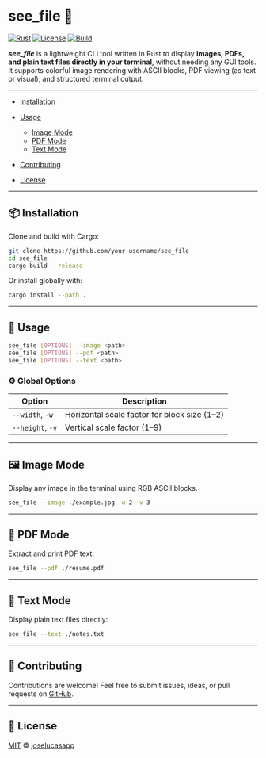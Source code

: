 # see\_file 🧾

[![Rust](https://img.shields.io/badge/Rust-Stable-informational)](https://www.rust-lang.org/)
[![License](https://img.shields.io/badge/license-MIT-green.svg)](./LICENSE)
[![Build](https://img.shields.io/badge/build-passing-brightgreen.svg)]()

***see\_file*** is a lightweight CLI tool written in Rust to display **images, PDFs, and plain text files directly in your terminal**, without needing any GUI tools. It supports colorful image rendering with ASCII blocks, PDF viewing (as text or visual), and structured terminal output.

---

* [Installation](#-installation)
* [Usage](#-usage)

  * [Image Mode](#image-mode)
  * [PDF Mode](#pdf-mode)
  * [Text Mode](#text-mode)
* [Contributing](#-contributing)
* [License](#license)

---

## 📦 Installation

Clone and build with Cargo:

```bash
git clone https://github.com/your-username/see_file
cd see_file
cargo build --release
```

Or install globally with:

```bash
cargo install --path .
```

---

## 📖 Usage

```bash
see_file [OPTIONS] --image <path>
see_file [OPTIONS] --pdf <path>
see_file [OPTIONS] --text <path>
```

### ⚙️ Global Options

| Option           | Description                                  |
| ---------------- | -------------------------------------------- |
| `--width`, `-w`  | Horizontal scale factor for block size (1–2) |
| `--height`, `-v` | Vertical scale factor (1–9)                  |

---

## 🖼️ Image Mode

Display any image in the terminal using RGB ASCII blocks.

```bash
see_file --image ./example.jpg -w 2 -v 3
```

---

## 📄 PDF Mode

Extract and print PDF text:

```bash
see_file --pdf ./resume.pdf
```

---

## 📜 Text Mode

Display plain text files directly:

```bash
see_file --text ./notes.txt
```

---

## 🤝 Contributing

Contributions are welcome! Feel free to submit issues, ideas, or pull requests on [GitHub](https://github.com/joselucasapp/see_file).

---

## 📄 License

[MIT](./LICENSE) © [joselucasapp](https://github.com/joselucasapp)